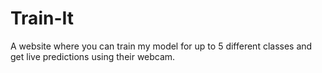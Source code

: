 # Train-It
A website where you can train my model for up to 5 different classes and get live predictions using their webcam.
